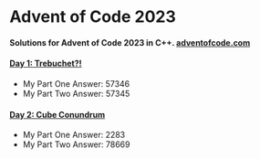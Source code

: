 # Advent of Code 2023
#### Solutions for Advent of Code 2023 in C++. [adventofcode.com](https://adventofcode.com/)


#### [Day 1: Trebuchet?!](day01/)
- My Part One Answer: 57346
- My Part Two Answer: 57345

#### [Day 2: Cube Conundrum](day02/)
- My Part One Answer: 2283
- My Part Two Answer: 78669

